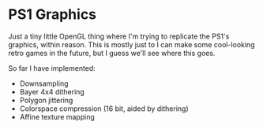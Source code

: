 # PS1 Graphics

Just a tiny little OpenGL thing where I'm trying to replicate the PS1's
graphics, within reason. This is mostly just to I can make some cool-looking
retro games in the future, but I guess we'll see where this goes.

So far I have implemented:
* Downsampling
* Bayer 4x4 dithering
* Polygon jittering
* Colorspace compression (16 bit, aided by dithering)
* Affine texture mapping
